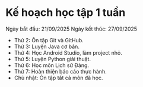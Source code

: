 # Kế hoạch học tập 1 tuần

Ngày bắt đầu: 21/09/2025
Ngày kết thúc: 27/09/2025

- Thứ 2: Ôn tập Git và GitHub.
- Thứ 3: Luyện Java cơ bản.
- Thứ 4: Học Android Studio, làm project nhỏ.
- Thứ 5: Luyện Python giải thuật.
- Thứ 6: Học môn Lịch sử Đảng.
- Thứ 7: Hoàn thiện báo cáo thực hành.
- Chủ nhật: Ôn tập tất cả môn đã học.
